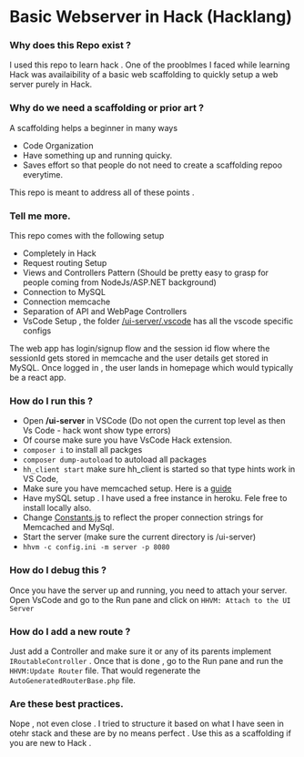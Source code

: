 # Basic Webserver in Hack (Hacklang)

### Why does this Repo exist ? 

I used this repo to learn hack . One of the prooblmes I faced while learning Hack was availaibility of a basic web scaffolding to quickly setup a web server purely in Hack.

### Why do we need a scaffolding or prior art ? 

A scaffolding helps a beginner in many ways 

- Code Organization
- Have something up and running quicky.
- Saves effort so that people do not need to create a scaffolding repoo everytime.

This repo is meant to address all of these points .

### Tell me more.

This repo comes with the following setup

- Completely in Hack
- Request routing Setup 
- Views and Controllers Pattern (Should be pretty easy to grasp for people coming from NodeJs/ASP.NET background) 
- Connection to MySQL
- Connection memcache 
- Separation of API and WebPage Controllers
- VsCode Setup , the folder [/ui-server/.vscode](/ui-server/.vscode) has all the vscode specific configs

The web app has login/signup flow and the session id flow where the sessionId gets stored in memcache and the user details get stored in MySQL. Once logged in , the user lands in homepage which would typically be a react app.

### How do I run this ?

- Open **/ui-server** in VSCode (Do not open the current top level as then Vs Code - hack wont show type errors)
- Of course make sure you have VsCode Hack extension.
- `composer i` to install all packges
- `composer dump-autoload` to autoload all packages
- `hh_client start` make sure hh_client is started so that type hints work in VS Code,
- Make sure you have memcached setup. Here is a [guide](https://gist.github.com/tomysmile/ba6c0ba4488ea51e6423d492985a7953) 
- Have mySQL setup . I have used a free instance in heroku. Fele free to install locally also.
- Change [Constants.js](/ui-server/src/Constants.hack) to reflect the proper connection strings for Memcached and MySql.
- Start the server (make sure the current directory is /ui-server)
- ```hhvm -c config.ini -m server -p 8080```


### How do I debug this ?

Once you have the server up and running, you need to attach your server. Open VsCode and go to the Run pane and click on `HHVM: Attach to the UI Server`

### How do I add a new route ?
Just add a Controller and make sure it or any of its parents implement `IRoutableController` . Once that is done , go to the Run pane and run the `HHVM:Update Router` file. That would regenerate the `AutoGeneratedRouterBase.php` file.

### Are these best practices.
Nope , not even close . I tried to structure it based on what I have seen in otehr stack and these are by no means perfect . Use this as a scaffolding if you are new to Hack .

